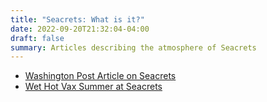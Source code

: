 ```yaml
---
title: "Seacrets: What is it?"
date: 2022-09-20T21:32:04-04:00
draft: false
summary: Articles describing the atmosphere of Seacrets
---
```


- [Washington Post Article on Seacrets](https://www.washingtonpost.com/travel/2022/09/02/seacrets-ocean-city-maryland/)
- [Wet Hot Vax Summer at Seacrets](https://www.washingtonian.com/2021/09/01/wet-hot-vax-summer-at-seacrets/)